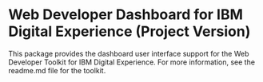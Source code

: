 # Web Developer Dashboard for IBM Digital Experience (Project Version)

This package provides the dashboard user interface support for the Web Developer Toolkit for IBM Digital Experience. For more information, see the readme.md file for the toolkit.

